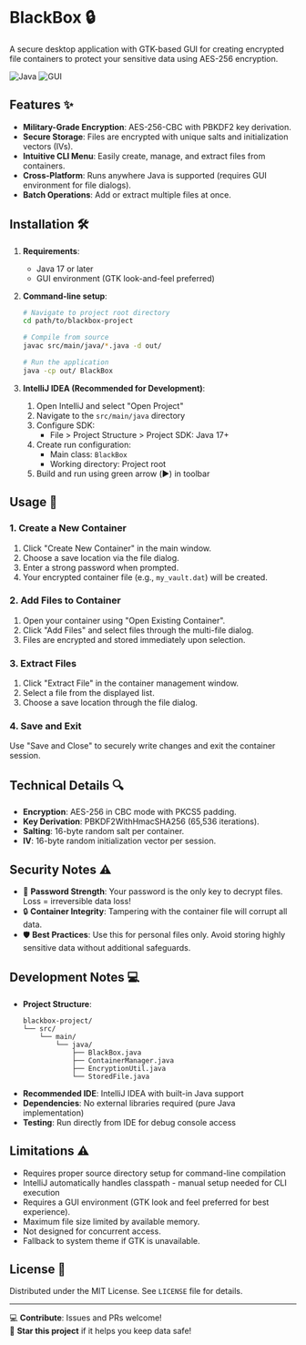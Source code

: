 # BlackBox 🔒

A secure desktop application with GTK-based GUI for creating encrypted file containers to protect your sensitive data using AES-256 encryption.

![Java](https://img.shields.io/badge/Java-17%2B-blue?logo=openjdk)
![GUI](https://img.shields.io/badge/Interface-GTK--Styled-green?logo=gtk)

## Features ✨
- **Military-Grade Encryption**: AES-256-CBC with PBKDF2 key derivation.
- **Secure Storage**: Files are encrypted with unique salts and initialization vectors (IVs).
- **Intuitive CLI Menu**: Easily create, manage, and extract files from containers.
- **Cross-Platform**: Runs anywhere Java is supported (requires GUI environment for file dialogs).
- **Batch Operations**: Add or extract multiple files at once.

## Installation 🛠️
1. **Requirements**:
   - Java 17 or later
   - GUI environment (GTK look-and-feel preferred)

2. **Command-line setup**:
   ```bash
   # Navigate to project root directory
   cd path/to/blackbox-project

   # Compile from source
   javac src/main/java/*.java -d out/

   # Run the application
   java -cp out/ BlackBox
   ```

3. **IntelliJ IDEA (Recommended for Development)**:
   1. Open IntelliJ and select "Open Project"
   2. Navigate to the `src/main/java` directory
   3. Configure SDK:
      - File > Project Structure > Project SDK: Java 17+
   4. Create run configuration:
      - Main class: `BlackBox`
      - Working directory: Project root
   5. Build and run using green arrow (▶️) in toolbar

## Usage 📖

### 1. Create a New Container
1. Click "Create New Container" in the main window.
2. Choose a save location via the file dialog.
3. Enter a strong password when prompted.
4. Your encrypted container file (e.g., `my_vault.dat`) will be created.

### 2. Add Files to Container
1. Open your container using "Open Existing Container".
2. Click "Add Files" and select files through the multi-file dialog.
3. Files are encrypted and stored immediately upon selection.

### 3. Extract Files
1. Click "Extract File" in the container management window.
2. Select a file from the displayed list.
3. Choose a save location through the file dialog.

### 4. Save and Exit
Use "Save and Close" to securely write changes and exit the container session.

## Technical Details 🔍
- **Encryption**: AES-256 in CBC mode with PKCS5 padding.
- **Key Derivation**: PBKDF2WithHmacSHA256 (65,536 iterations).
- **Salting**: 16-byte random salt per container.
- **IV**: 16-byte random initialization vector per session.

## Security Notes ⚠️
- 🔑 **Password Strength**: Your password is the only key to decrypt files. Loss = irreversible data loss!
- 🔒 **Container Integrity**: Tampering with the container file will corrupt all data.
- 🛡️ **Best Practices**: Use this for personal files only. Avoid storing highly sensitive data without additional safeguards.

## Development Notes 💻
- **Project Structure**:
  ```
  blackbox-project/
  └── src/
      └── main/
          └── java/
              ├── BlackBox.java
              ├── ContainerManager.java
              ├── EncryptionUtil.java
              └── StoredFile.java
  ```
- **Recommended IDE**: IntelliJ IDEA with built-in Java support
- **Dependencies**: No external libraries required (pure Java implementation)
- **Testing**: Run directly from IDE for debug console access

## Limitations ⚠️
- Requires proper source directory setup for command-line compilation
- IntelliJ automatically handles classpath - manual setup needed for CLI execution
- Requires a GUI environment (GTK look and feel preferred for best experience).
- Maximum file size limited by available memory.
- Not designed for concurrent access.
- Fallback to system theme if GTK is unavailable.

## License 📜
Distributed under the MIT License. See `LICENSE` file for details.

---

💻 **Contribute**: Issues and PRs welcome!  
🌟 **Star this project** if it helps you keep data safe!